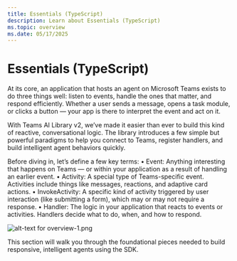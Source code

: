 ```yaml
---
title: Essentials (TypeScript)
description: Learn about Essentials (TypeScript)
ms.topic: overview
ms.date: 05/17/2025
---
```


# Essentials (TypeScript)

At its core, an application that hosts an agent on Microsoft Teams exists to do three things well: listen to events, handle the ones that matter, and respond efficiently. Whether a user sends a message, opens a task module, or clicks a button — your app is there to interpret the event and act on it.

With Teams AI Library v2, we’ve made it easier than ever to build this kind of reactive, conversational logic. The library introduces a few simple but powerful paradigms to help you connect to Teams, register handlers, and build intelligent agent behaviors quickly.

Before diving in, let’s define a few key terms:
• Event: Anything interesting that happens on Teams — or within your application as a result of handling an earlier event.
• Activity: A special type of Teams-specific event. Activities include things like messages, reactions, and adaptive card actions.
• InvokeActivity: A specific kind of activity triggered by user interaction (like submitting a form), which may or may not require a response.
• Handler: The logic in your application that reacts to events or activities. Handlers decide what to do, when, and how to respond.

![alt-text for overview-1.png](~/assets/diagrams/overview-1.png)

This section will walk you through the foundational pieces needed to build responsive, intelligent agents using the SDK.
